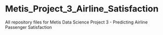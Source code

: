 # Metis_Project_3_Airline_Satisfaction
All repository files for Metis Data Science Project 3 - Predicting Airline Passenger Satisfaction
